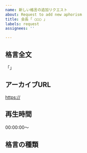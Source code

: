 ```yaml
---
name: 新しい格言の追加リクエスト
about: Request to add new aphorism
title: 会長「 ◯◯◯ 」
labels: request
assignees: ''

---
```


## 格言全文

<!-- タイトルに収まらなかった場合、タイトルで省略した場合はこちらに全文を記載してください。組み込みのために読み仮名（ひらがな）も一緒にあると嬉しいです！ -->

「」

## アーカイブURL

<https://>

## 再生時間

<!-- 再生時間を記載してください。計算・確認方法ご存知でしたら「秒数」のみでご記載ください。 -->

00:00:00〜

## 格言の種類

<!-- この格言はどういう種類のものですか？タグ付けするとしたらどんなタグがつくと思いますか？ -->
